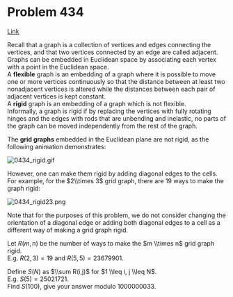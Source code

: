 # Problem 434

[Link](https://projecteuler.net/problem=434)

Recall that a graph is a collection of vertices and edges connecting the vertices, and that two vertices connected by an edge are called adjacent.  
Graphs can be embedded in Euclidean space by associating each vertex with a point in the Euclidean space.  
A **flexible** graph is an embedding of a graph where it is possible to move one or more vertices continuously so that the distance between at least two nonadjacent vertices is altered while the distances between each pair of adjacent vertices is kept constant.  
A **rigid** graph is an embedding of a graph which is not flexible.  
Informally, a graph is rigid if by replacing the vertices with fully rotating hinges and the edges with rods that are unbending and inelastic, no parts of the graph can be moved independently from the rest of the graph. 

The **grid graphs** embedded in the Euclidean plane are not rigid, as the following animation demonstrates:

![0434_rigid.gif](resources/images/0434_rigid.gif?1678992057)

However, one can make them rigid by adding diagonal edges to the cells. For example, for the $2\\times 3$ grid graph, there are $19$ ways to make the graph rigid:

![0434_rigid23.png](resources/images/0434_rigid23.png?1678992053)

Note that for the purposes of this problem, we do not consider changing the orientation of a diagonal edge or adding both diagonal edges to a cell as a different way of making a grid graph rigid. 

Let $R(m,n)$ be the number of ways to make the $m \\times n$ grid graph rigid.  
E.g. $R(2,3) = 19$ and $R(5,5) = 23679901$. 

Define $S(N)$ as $\\sum R(i,j)$ for $1 \\leq i, j \\leq N$.  
E.g. $S(5) = 25021721$.  
Find $S(100)$, give your answer modulo $1000000033$.